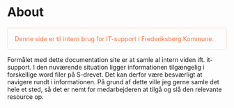 # About


<p style="color: #ff7340; border: 1px solid rgba(255, 135, 23, 0.25); border-radius:5px; padding: 1rem;">Denne side er til intern brug for IT-support i Frederiksberg Kommune.</p>

Formålet med dette documentation site er at samle al intern viden ift. it-support. I den nuværende situation ligger informationen tilgængelig i forskellige word filer på S-drevet. Det kan derfor være besværligt at navigere rundt i informationen. På grund af dette ville jeg gerne samle det hele et sted, så det er nemt for medarbejderen at tilgå og slå den relevante resource op.

<!-- ```js
const lang = prompt("What is your favorite programming language?");

(lang === "JavaScript") | (lang === "javascript") | (lang === "js")
  ? alert("JavaScript to the world! 🚀🟡")
  : alert(`We don't permit such languages here 💩`);
``` -->
